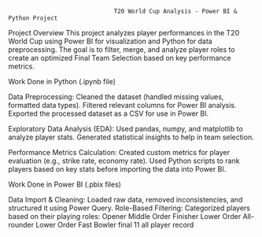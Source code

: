                                   T20 World Cup Analysis - Power BI & Python Project


Project Overview
  This project analyzes player performances in the T20 World Cup using Power BI for visualization and Python for data preprocessing. 
  The goal is to filter, merge, and analyze player roles to create an optimized Final Team Selection based on key performance metrics.

Work Done in Python (.ipynb file)

  Data Preprocessing:
    Cleaned the dataset (handled missing values, formatted data types).
    Filtered relevant columns for Power BI analysis.
    Exported the processed dataset as a CSV for use in Power BI.
    
  Exploratory Data Analysis (EDA):
    Used pandas, numpy, and matplotlib to analyze player stats.
    Generated statistical insights to help in team selection.
    
  Performance Metrics Calculation:
    Created custom metrics for player evaluation (e.g., strike rate, economy rate).
    Used Python scripts to rank players based on key stats before importing the data into Power BI.

Work Done in Power BI (.pbix files)

Data Import & Cleaning: Loaded raw data, removed inconsistencies, and structured it using Power Query.
Role-Based Filtering: Categorized players based on their playing roles:
  Opener
  Middle Order
  Finisher Lower Order
  All-rounder Lower Order
  Fast Bowler
  final 11
  all player record
